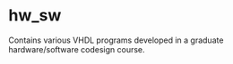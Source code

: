 hw_sw
=====

Contains various VHDL programs developed in a graduate hardware/software codesign course.
